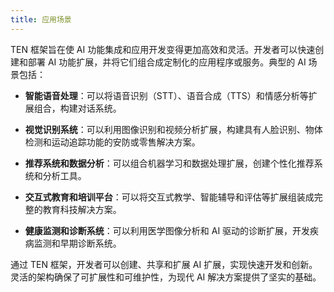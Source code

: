 ```yaml
---
title: 应用场景
---
```


TEN 框架旨在使 AI 功能集成和应用开发变得更加高效和灵活。开发者可以快速创建和部署 AI 功能扩展，并将它们组合成定制化的应用程序或服务。典型的 AI 场景包括：

- **智能语音处理**：可以将语音识别（STT）、语音合成（TTS）和情感分析等扩展组合，构建对话系统。

- **视觉识别系统**：可以利用图像识别和视频分析扩展，构建具有人脸识别、物体检测和运动追踪功能的安防或零售解决方案。

- **推荐系统和数据分析**：可以组合机器学习和数据处理扩展，创建个性化推荐系统和分析工具。

- **交互式教育和培训平台**：可以将交互式教学、智能辅导和评估等扩展组装成完整的教育科技解决方案。

- **健康监测和诊断系统**：可以利用医学图像分析和 AI 驱动的诊断扩展，开发疾病监测和早期诊断系统。

通过 TEN 框架，开发者可以创建、共享和扩展 AI 扩展，实现快速开发和创新。灵活的架构确保了可扩展性和可维护性，为现代 AI 解决方案提供了坚实的基础。
